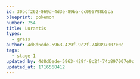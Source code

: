 ```yaml
---
id: 30bcf262-869d-4d3e-89ba-cc096798b5ca
blueprint: pokemon
number: 754
title: Lurantis
types:
  - grass
author: 4d8d6ede-5963-429f-9c2f-74b897007e0c
tags:
  - stage-1
updated_by: 4d8d6ede-5963-429f-9c2f-74b897007e0c
updated_at: 1716568412
---
```

